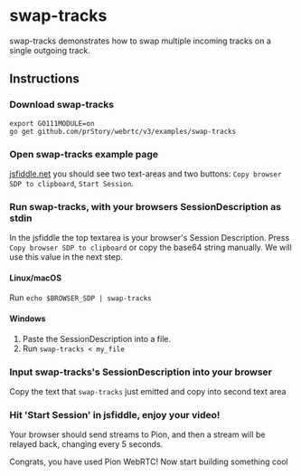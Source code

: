# swap-tracks

swap-tracks demonstrates how to swap multiple incoming tracks on a single outgoing track.

## Instructions

### Download swap-tracks

```
export GO111MODULE=on
go get github.com/prStory/webrtc/v3/examples/swap-tracks
```

### Open swap-tracks example page

[jsfiddle.net](https://jsfiddle.net/39w24tr6/1/) you should see two text-areas and two buttons: `Copy browser SDP to clipboard`, `Start Session`.

### Run swap-tracks, with your browsers SessionDescription as stdin

In the jsfiddle the top textarea is your browser's Session Description. Press `Copy browser SDP to clipboard` or copy the base64 string manually.
We will use this value in the next step.

#### Linux/macOS

Run `echo $BROWSER_SDP | swap-tracks`

#### Windows

1. Paste the SessionDescription into a file.
1. Run `swap-tracks < my_file`

### Input swap-tracks's SessionDescription into your browser

Copy the text that `swap-tracks` just emitted and copy into second text area

### Hit 'Start Session' in jsfiddle, enjoy your video!

Your browser should send streams to Pion, and then a stream will be relayed back, changing every 5 seconds.

Congrats, you have used Pion WebRTC! Now start building something cool
